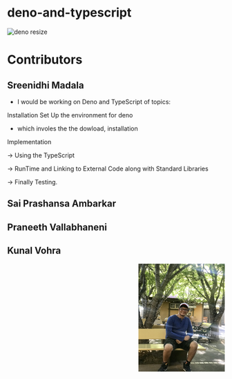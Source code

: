 # deno-and-typescript

![deno resize](https://user-images.githubusercontent.com/69994220/95379028-6b254800-08aa-11eb-834c-8dff26deb1d7.png)


# Contributors 

## Sreenidhi Madala

* I would be working on Deno and TypeScript of topics:

 Installation Set Up the environment for deno
 
- which involes the the dowload, installation 

 Implementation
 
-> Using the TypeScript

-> RunTime and Linking to External Code along with Standard Libraries 

-> Finally Testing. 



## Sai Prashansa Ambarkar



## Praneeth Vallabhaneni 



## Kunal Vohra 
<img src ="images/kunal-vohra.jpg" width="200" height ="250" align ="right">


